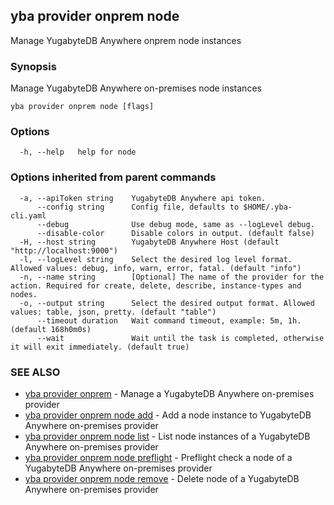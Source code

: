 ## yba provider onprem node

Manage YugabyteDB Anywhere onprem node instances

### Synopsis

Manage YugabyteDB Anywhere on-premises node instances

```
yba provider onprem node [flags]
```

### Options

```
  -h, --help   help for node
```

### Options inherited from parent commands

```
  -a, --apiToken string    YugabyteDB Anywhere api token.
      --config string      Config file, defaults to $HOME/.yba-cli.yaml
      --debug              Use debug mode, same as --logLevel debug.
      --disable-color      Disable colors in output. (default false)
  -H, --host string        YugabyteDB Anywhere Host (default "http://localhost:9000")
  -l, --logLevel string    Select the desired log level format. Allowed values: debug, info, warn, error, fatal. (default "info")
  -n, --name string        [Optional] The name of the provider for the action. Required for create, delete, describe, instance-types and nodes.
  -o, --output string      Select the desired output format. Allowed values: table, json, pretty. (default "table")
      --timeout duration   Wait command timeout, example: 5m, 1h. (default 168h0m0s)
      --wait               Wait until the task is completed, otherwise it will exit immediately. (default true)
```

### SEE ALSO

* [yba provider onprem](yba_provider_onprem.md)	 - Manage a YugabyteDB Anywhere on-premises provider
* [yba provider onprem node add](yba_provider_onprem_node_add.md)	 - Add a node instance to YugabyteDB Anywhere on-premises provider
* [yba provider onprem node list](yba_provider_onprem_node_list.md)	 - List node instances of a YugabyteDB Anywhere on-premises provider
* [yba provider onprem node preflight](yba_provider_onprem_node_preflight.md)	 - Preflight check a node of a YugabyteDB Anywhere on-premises provider
* [yba provider onprem node remove](yba_provider_onprem_node_remove.md)	 - Delete node of a YugabyteDB Anywhere on-premises provider

